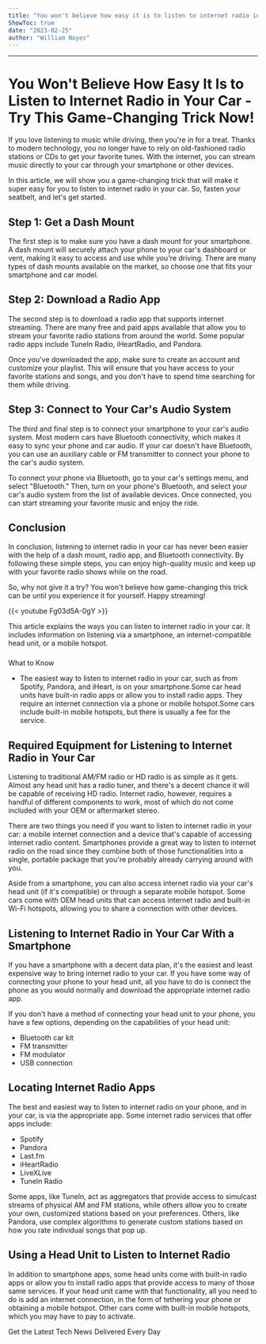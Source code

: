 ```yaml
---
title: "You won't believe how easy it is to listen to internet radio in your car - try this game-changing trick now!"
ShowToc: true 
date: "2023-02-25"
author: "William Noyes"
---
```

*****
# You Won't Believe How Easy It Is to Listen to Internet Radio in Your Car - Try This Game-Changing Trick Now!

If you love listening to music while driving, then you're in for a treat. Thanks to modern technology, you no longer have to rely on old-fashioned radio stations or CDs to get your favorite tunes. With the internet, you can stream music directly to your car through your smartphone or other devices.

In this article, we will show you a game-changing trick that will make it super easy for you to listen to internet radio in your car. So, fasten your seatbelt, and let's get started.

## Step 1: Get a Dash Mount

The first step is to make sure you have a dash mount for your smartphone. A dash mount will securely attach your phone to your car's dashboard or vent, making it easy to access and use while you're driving. There are many types of dash mounts available on the market, so choose one that fits your smartphone and car model.

## Step 2: Download a Radio App

The second step is to download a radio app that supports internet streaming. There are many free and paid apps available that allow you to stream your favorite radio stations from around the world. Some popular radio apps include TuneIn Radio, iHeartRadio, and Pandora.

Once you've downloaded the app, make sure to create an account and customize your playlist. This will ensure that you have access to your favorite stations and songs, and you don't have to spend time searching for them while driving.

## Step 3: Connect to Your Car's Audio System

The third and final step is to connect your smartphone to your car's audio system. Most modern cars have Bluetooth connectivity, which makes it easy to sync your phone and car audio. If your car doesn't have Bluetooth, you can use an auxiliary cable or FM transmitter to connect your phone to the car's audio system.

To connect your phone via Bluetooth, go to your car's settings menu, and select "Bluetooth." Then, turn on your phone's Bluetooth, and select your car's audio system from the list of available devices. Once connected, you can start streaming your favorite music and enjoy the ride.

## Conclusion

In conclusion, listening to internet radio in your car has never been easier with the help of a dash mount, radio app, and Bluetooth connectivity. By following these simple steps, you can enjoy high-quality music and keep up with your favorite radio shows while on the road.

So, why not give it a try? You won't believe how game-changing this trick can be until you experience it for yourself. Happy streaming!

{{< youtube Fg03d5A-0gY >}} 




This article explains the ways you can listen to internet radio in your car. It includes information on listening via a smartphone, an internet-compatible head unit, or a mobile hotspot.

 
### 
What to Know
 
- The easiest way to listen to internet radio in your car, such as from Spotify, Pandora, and iHeart, is on your smartphone.Some car head units have built-in radio apps or allow you to install radio apps. They require an internet connection via a phone or mobile hotspot.Some cars include built-in mobile hotspots, but there is usually a fee for the service.

 
##   Required Equipment for Listening to Internet Radio in Your Car  
 

Listening to traditional AM/FM radio or HD radio is as simple as it gets. Almost any head unit has a radio tuner, and there's a decent chance it will be capable of receiving HD radio. Internet radio, however, requires a handful of different components to work, most of which do not come included with your OEM or aftermarket stereo.

 

There are two things you need if you want to listen to internet radio in your car: a mobile internet connection and a device that's capable of accessing internet radio content. Smartphones provide a great way to listen to internet radio on the road since they combine both of those functionalities into a single, portable package that you're probably already carrying around with you.

 

Aside from a smartphone, you can also access internet radio via your car's head unit (if it's compatible) or through a separate mobile hotspot. Some cars come with OEM head units that can access internet radio and built-in Wi-Fi hotspots, allowing you to share a connection with other devices.

 
##   Listening to Internet Radio in Your Car With a Smartphone  
 

If you have a smartphone with a decent data plan, it's the easiest and least expensive way to bring internet radio to your car. If you have some way of connecting your phone to your head unit, all you have to do is connect the phone as you would normally and download the appropriate internet radio app.

 

If you don't have a method of connecting your head unit to your phone, you have a few options, depending on the capabilities of your head unit:

 
- Bluetooth car kit
 - FM transmitter
 - FM modulator
 - USB connection

 
##   Locating Internet Radio Apps  
 

The best and easiest way to listen to internet radio on your phone, and in your car, is via the appropriate app. Some internet radio services that offer apps include:

 
- Spotify
 - Pandora
 - Last.fm
 - iHeartRadio
 - LiveXLive
 - TuneIn Radio

 

Some apps, like TuneIn, act as aggregators that provide access to simulcast streams of physical AM and FM stations, while others allow you to create your own, customized stations based on your preferences. Others, like Pandora, use complex algorithms to generate custom stations based on how you rate individual songs that pop up.

 
##   Using a Head Unit to Listen to Internet Radio  
 

In addition to smartphone apps, some head units come with built-in radio apps or allow you to install radio apps that provide access to many of those same services. If your head unit came with that functionality, all you need to do is add an internet connection, in the form of tethering your phone or obtaining a mobile hotspot. Other cars come with built-in mobile hotspots, which you may have to pay to activate.

 

Get the Latest Tech News Delivered Every Day




